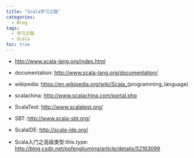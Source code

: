 ```yaml
---
title: "Scala学习之路"
categories:
  - Blog
tags:
  - 学习之路
  - Scala
toc: true
---
```


* <http://www.scala-lang.org/index.html>
* documentation: <http://www.scala-lang.org/documentation/>
* wikipedia: <https://en.wikipedia.org/wiki/Scala_>(programming_language)
* scalachina: <http://www.scalachina.com/portal.php>

* ScalaTest: <http://www.scalatest.org/>
* SBT: <http://www.scala-sbt.org/>
* ScalaIDE: <http://scala-ide.org/>

* Scala入门之高级类型:this.type: <http://blog.csdn.net/pofengliuming/article/details/52163099>